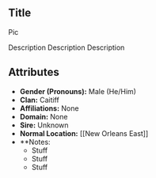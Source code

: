 ## Title

Pic

Description Description Description

## Attributes
*  **Gender (Pronouns):** Male (He/Him)
* **Clan:** Caitiff
* **Affiliations:** None
* **Domain:** None
* **Sire:** Unknown
* **Normal Location:** [[New Orleans East]]
* **Notes: 
    - Stuff
    - Stuff
    - Stuff